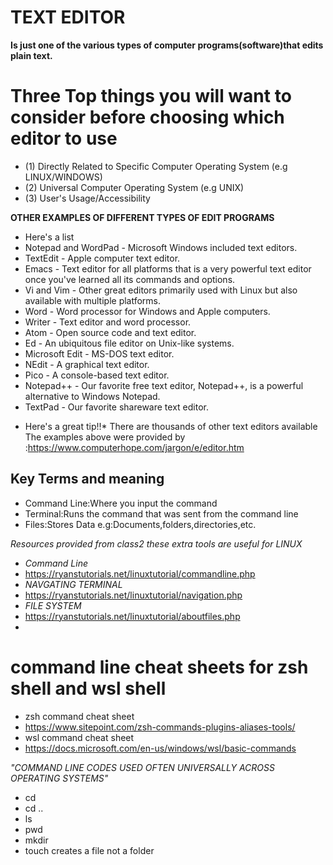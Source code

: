 # TEXT EDITOR
**Is just one of the various types of computer programs(software)that edits plain text.**


# Three Top things you will want to consider before choosing which editor to use
 - (1) Directly Related to Specific Computer Operating System (e.g LINUX/WINDOWS)
 - (2) Universal Computer Operating System (e.g UNIX)
 - (3) User's Usage/Accessibility


**OTHER EXAMPLES OF DIFFERENT TYPES OF EDIT PROGRAMS**
 - Here's a list
 - Notepad and WordPad - Microsoft Windows included text editors.
 - TextEdit - Apple computer text editor.
 - Emacs - Text editor for all platforms that is a very powerful text editor once you've learned all its commands and options.
 - Vi and Vim - Other great editors primarily used with Linux but also available with multiple platforms.
 - Word - Word processor for Windows and Apple computers.
 - Writer - Text editor and word processor.
 - Atom - Open source code and text editor.
 - Ed - An ubiquitous file editor on Unix-like systems.
 - Microsoft Edit - MS-DOS text editor.
 - NEdit - A graphical text editor.
 - Pico - A console-based text editor.
 - Notepad++ - Our favorite free text editor, Notepad++, is a powerful alternative to Windows Notepad.
 - TextPad - Our favorite shareware text editor.

*  Here's a great tip!!*
There are thousands of other text editors available 
The examples above were provided by :https://www.computerhope.com/jargon/e/editor.htm

## Key Terms and meaning
- Command Line:Where you input the command
-  Terminal:Runs the command that was sent from the command line
- Files:Stores Data e.g:Documents,folders,directories,etc.


*Resources provided from class2 these extra tools are useful for LINUX*
- *Command Line*
- https://ryanstutorials.net/linuxtutorial/commandline.php
- *NAVGATING TERMINAL*
- https://ryanstutorials.net/linuxtutorial/navigation.php
- *FILE SYSTEM*
- https://ryanstutorials.net/linuxtutorial/aboutfiles.php
- 
 # command line cheat sheets for zsh shell and wsl shell
 - zsh command cheat sheet
- https://www.sitepoint.com/zsh-commands-plugins-aliases-tools/
- wsl command cheat sheet
- https://docs.microsoft.com/en-us/windows/wsl/basic-commands

*"COMMAND LINE CODES USED OFTEN UNIVERSALLY ACROSS OPERATING SYSTEMS"*
- cd
- cd ..
- ls 
- pwd
- mkdir
- touch creates a file not a folder
